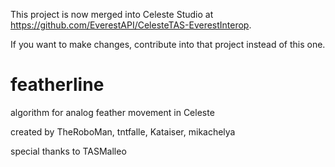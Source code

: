 This project is now merged into Celeste Studio at https://github.com/EverestAPI/CelesteTAS-EverestInterop.

If you want to make changes, contribute into that project instead of this one.

# featherline

algorithm for analog feather movement in Celeste

created by TheRoboMan, tntfalle, Kataiser, mikachelya

special thanks to TASMalleo
